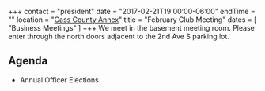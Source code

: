 +++
contact = "president"
date = "2017-02-21T19:00:00-06:00"
endTime = ""
location = "[Cass County Annex](/places/cass-county-annex/)"
title = "February Club Meeting"
dates = [ "Business Meetings" ]
+++
We meet in the basement meeting room. Please enter through the north
doors adjacent to the 2nd Ave S parking lot.

## Agenda

* Annual Officer Elections
